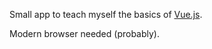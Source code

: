 Small app to teach myself the basics of [Vue.js](https://vuejs.org/).

Modern browser needed (probably). 